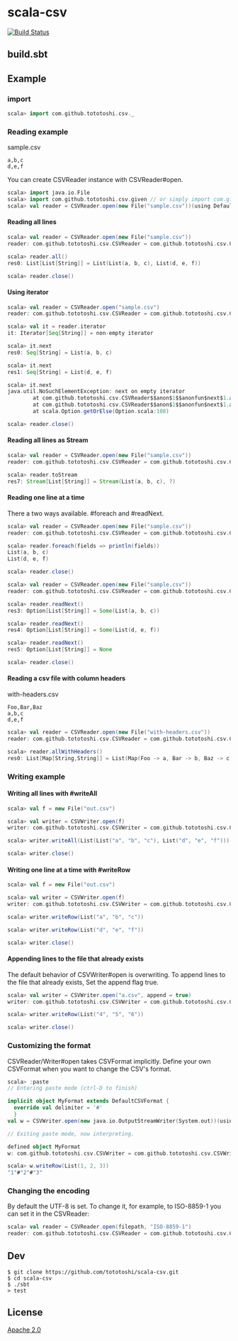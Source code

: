 # scala-csv

[![Build Status](https://travis-ci.org/tototoshi/scala-csv.svg)](https://travis-ci.org/tototoshi/scala-csv)

## build.sbt





## Example

### import

```scala
scala> import com.github.tototoshi.csv._
```

### Reading example

sample.csv
```
a,b,c
d,e,f
```

You can create CSVReader instance with CSVReader#open.

```scala
scala> import java.io.File
scala> import com.github.tototoshi.csv.given // or simply import com.github.tototoshi.csv.DefaultCSVFormat          
scala> val reader = CSVReader.open(new File("sample.csv"))(using DefaultCSVFormat)
```

#### Reading all lines
```scala
scala> val reader = CSVReader.open(new File("sample.csv"))
reader: com.github.tototoshi.csv.CSVReader = com.github.tototoshi.csv.CSVReader@36d0c6dd

scala> reader.all()
res0: List[List[String]] = List(List(a, b, c), List(d, e, f))

scala> reader.close()
```

#### Using iterator
```scala
scala> val reader = CSVReader.open("sample.csv")
reader: com.github.tototoshi.csv.CSVReader = com.github.tototoshi.csv.CSVReader@22d568da

scala> val it = reader.iterator
it: Iterator[Seq[String]] = non-empty iterator

scala> it.next
res0: Seq[String] = List(a, b, c)

scala> it.next
res1: Seq[String] = List(d, e, f)

scala> it.next
java.util.NoSuchElementException: next on empty iterator
        at com.github.tototoshi.csv.CSVReader$$anon$1$$anonfun$next$1.apply(CSVReader.scala:55)
        at com.github.tototoshi.csv.CSVReader$$anon$1$$anonfun$next$1.apply(CSVReader.scala:55)
        at scala.Option.getOrElse(Option.scala:108)

scala> reader.close()
```

#### Reading all lines as Stream
```scala
scala> val reader = CSVReader.open(new File("sample.csv"))
reader: com.github.tototoshi.csv.CSVReader = com.github.tototoshi.csv.CSVReader@7dae76b4

scala> reader.toStream
res7: Stream[List[String]] = Stream(List(a, b, c), ?)
```

#### Reading one line at a time

There a two ways available. #foreach and #readNext.

```scala
scala> val reader = CSVReader.open(new File("sample.csv"))
reader: com.github.tototoshi.csv.CSVReader = com.github.tototoshi.csv.CSVReader@4720a918

scala> reader.foreach(fields => println(fields))
List(a, b, c)
List(d, e, f)

scala> reader.close()
```

```scala
scala> val reader = CSVReader.open(new File("sample.csv"))
reader: com.github.tototoshi.csv.CSVReader = com.github.tototoshi.csv.CSVReader@4b545701

scala> reader.readNext()
res3: Option[List[String]] = Some(List(a, b, c))

scala> reader.readNext()
res4: Option[List[String]] = Some(List(d, e, f))

scala> reader.readNext()
res5: Option[List[String]] = None

scala> reader.close()
```

#### Reading a csv file with column headers

with-headers.csv
```
Foo,Bar,Baz
a,b,c
d,e,f
```

````scala
scala> val reader = CSVReader.open(new File("with-headers.csv"))
reader: com.github.tototoshi.csv.CSVReader = com.github.tototoshi.csv.CSVReader@1a64e307

scala> reader.allWithHeaders()
res0: List[Map[String,String]] = List(Map(Foo -> a, Bar -> b, Baz -> c), Map(Foo -> d, Bar -> e, Baz -> f))
````

### Writing example

#### Writing all lines with #writeAll

```scala
scala> val f = new File("out.csv")

scala> val writer = CSVWriter.open(f)
writer: com.github.tototoshi.csv.CSVWriter = com.github.tototoshi.csv.CSVWriter@783f77f1

scala> writer.writeAll(List(List("a", "b", "c"), List("d", "e", "f")))

scala> writer.close()
```


#### Writing one line at a time with #writeRow
```scala
scala> val f = new File("out.csv")

scala> val writer = CSVWriter.open(f)
writer: com.github.tototoshi.csv.CSVWriter = com.github.tototoshi.csv.CSVWriter@41ad4de1

scala> writer.writeRow(List("a", "b", "c"))

scala> writer.writeRow(List("d", "e", "f"))

scala> writer.close()
```

#### Appending lines to the file that already exists
The default behavior of CSVWriter#open is overwriting.
To append lines to the file that already exists, Set the append flag true.

```scala
scala> val writer = CSVWriter.open("a.csv", append = true)
writer: com.github.tototoshi.csv.CSVWriter = com.github.tototoshi.csv.CSVWriter@67a84246

scala> writer.writeRow(List("4", "5", "6"))

scala> writer.close()
```

### Customizing the format

CSVReader/Writer#open takes CSVFormat implicitly.
Define your own CSVFormat when you want to change the CSV's format.

```scala
scala> :paste
// Entering paste mode (ctrl-D to finish)

implicit object MyFormat extends DefaultCSVFormat {
  override val delimiter = '#'
  }
val w = CSVWriter.open(new java.io.OutputStreamWriter(System.out))(using MyFormat)

// Exiting paste mode, now interpreting.

defined object MyFormat
w: com.github.tototoshi.csv.CSVWriter = com.github.tototoshi.csv.CSVWriter@6cd66afa

scala> w.writeRow(List(1, 2, 3))
"1"#"2"#"3"
```
### Changing the encoding
By default the UTF-8 is set. To change it, for example, to ISO-8859-1 you can set it in the CSVReader:
```scala
scala> val reader = CSVReader.open(filepath, "ISO-8859-1")
reader: com.github.tototoshi.csv.CSVReader = com.github.tototoshi.csv.CSVReader@6bcb69ba
```

## Dev

```
$ git clone https://github.com/tototoshi/scala-csv.git
$ cd scala-csv
$ ./sbt
> test
```

## License
[Apache 2.0](http://www.apache.org/licenses/LICENSE-2.0)
